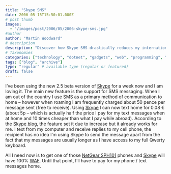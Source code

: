```yaml
---
title: "Skype SMS"
date: 2006-05-15T15:50:01.000Z
# post thumb
images:
  - "/images/post/2006/05/2006-skype-sms.jpg"
#author
author: "Martin Woodward"
# description
description: "Discover how Skype SMS drastically reduces my international texting costs while allowing seamless communication from anywhere."
# Taxonomies
categories: ["technology", "dotnet", "gadgets", "web", "programming", "personal"]
tags: ["blog", "archive"]
type: "regular" # available type (regular or featured)
draft: false
---
```

[](http://www.anrdoezrs.net/7n65tenkem139464931326463B8)I’ve been using the new 2.5 beta version of [Skype](http://www.jdoqocy.com/fs105r09608OQWRTRWQOQPTRRVTQ) for a week now and I am loving it.  The main new feature is the support for SMS messaging.  When I am out of the country I use SMS as a primary method of communication to home – however when roaming I am frequently charged about 50 pence per message sent (free to receive).  Using [Skype](http://www.jdoqocy.com/fs105r09608OQWRTRWQOQPTRRVTQ) I can now text home for 0.08 € (about 5p – which is actually half the price I pay for my text messages when at home and 10 times cheaper than what I pay while abroad).  According to the [Skype blog](http://share.skype.com/sites/en/2006/05/skype_sms_whats_up_with_beta.html), the feature set it due to increase but it already works for me.  I text from my computer and receive replies to my cell phone, the recipient has no idea I’m using Skype to send the message apart from the fact that my messages are usually longer as I have access to my full Qwerty keyboard.

All I need now is to get one of those [NetGear SPH101](http://www.woodwardweb.com/technology/000166.html) phones and [Skype](http://www.jdoqocy.com/fs105r09608OQWRTRWQOQPTRRVTQ) will have 100% [WAF](http://en.wikipedia.org/wiki/WAF).  Until that point, I’ll have to pay for my phone / text messages home.